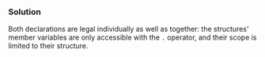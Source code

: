 ### Solution

Both declarations are legal individually as well as together: the structures'
member variables are only accessible with the `.` operator, and their scope is
limited to their structure.
